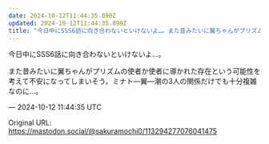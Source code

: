 ```yaml
---
date: 2024-10-12T11:44:35.890Z
updated: 2024-10-12T11:44:35.890Z
title: "今日中にSSS6話に向き合わないといけないよ…。また昔みたいに翼ちゃんがプリズム[...]"
---
```


<p>今日中にSSS6話に向き合わないといけないよ…。</p><p>また昔みたいに翼ちゃんがプリズムの使者か使者に導かれた存在という可能性を考えて不安になってしまいそう。ミナト―翼―潮の3人の関係だけでも十分複雑なのに…。</p>

&mdash; 2024-10-12 11:44:35 UTC

Original URL: https://mastodon.social/@sakuramochi0/113294277076041475
